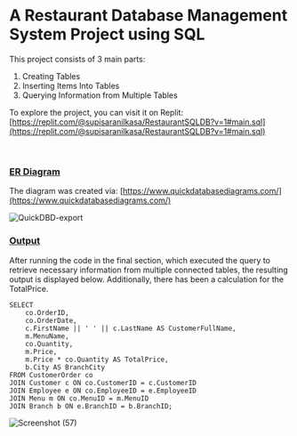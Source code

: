 # A Restaurant Database Management System Project using SQL

This project consists of 3 main parts:
1. Creating Tables
2. Inserting Items Into Tables
3. Querying Information from Multiple Tables

To explore the project, you can visit it on Replit: [https://replit.com/@supisaranilkasa/RestaurantSQLDB?v=1#main.sql](https://replit.com/@supisaranilkasa/RestaurantSQLDB?v=1#main.sql)

<br>

### <ins>ER Diagram</ins>
The diagram was created via: [https://www.quickdatabasediagrams.com/](https://www.quickdatabasediagrams.com/)

![QuickDBD-export](https://github.com/ffasnil/SQL-Restaurant-Database-Management-System-Project/assets/89661712/57a1f8c2-26cb-44a9-873a-46d4e917fb2e)

### <ins>Output</ins>
After running the code in the final section, which executed the query to retrieve necessary information from multiple connected tables, the resulting output is displayed below. Additionally, there has been a calculation for the TotalPrice.

```
SELECT
    co.OrderID,
    co.OrderDate,
    c.FirstName || ' ' || c.LastName AS CustomerFullName,
    m.MenuName,
    co.Quantity,
    m.Price,
    m.Price * co.Quantity AS TotalPrice,
    b.City AS BranchCity
FROM CustomerOrder co
JOIN Customer c ON co.CustomerID = c.CustomerID
JOIN Employee e ON co.EmployeeID = e.EmployeeID
JOIN Menu m ON co.MenuID = m.MenuID
JOIN Branch b ON e.BranchID = b.BranchID;
```
![Screenshot (57)](https://github.com/ffasnil/SQL-Restaurant-Database-Management-System-Project/assets/89661712/51f43a3c-b266-4b04-9310-23366acd76a9)
